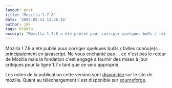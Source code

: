 ```yaml
---
layout: post
title: 'Mozilla 1.7.8'
date: '2005-05-13 12:36:16'
author: j0k
tags: blabla
excerpt: "Mozilla 1.7.8 a été publié pour corriger quelques buGs / failles connu(e)s ... principalement en javascript.     \nNe vous enchanté pas ... ce n'est pas le retour de Mozilla mais la fondation c'est engagé à fournir des mises à jour critiques pour la ligne 1.7.x tant que ce sera approprié.  \n  \nLes notes de la publication cette version sont      …"
---
```



Mozilla 1.7.8 a été publié pour corriger quelques buGs / failles connu(e)s ... principalement en javascript.
Ne vous enchanté pas ... ce n'est pas le retour de Mozilla mais la fondation c'est engagé à fournir des mises à jour critiques pour la ligne 1.7.x tant que ce sera approprié.

Les notes de la publication cette version sont [disponible](http://www.mozilla.org/releases/mozilla1.7.8/) sur le site de mozilla. Quant au téléchargement il est disponible sur [sourceforge](http://sourceforge.net/project/showfiles.php?group_id=15231&amp;package_id=112524&amp;release_id=326818).
